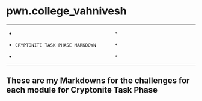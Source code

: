 # pwn.college_vahnivesh

********************************************
*                                          *
*     CRYPTONITE TASK PHASE MARKDOWN       *
*                                          *
********************************************


## These are my Markdowns for the challenges for each module for Cryptonite Task Phase
